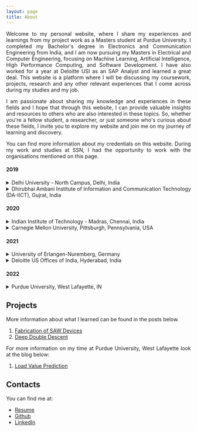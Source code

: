 ```yaml
---
layout: page
title: About
---
```


<style>body {text-align: justify}</style>

Welcome to my personal website, where I share my experiences and learnings from my project work as a Masters student at Purdue University. I completed my Bachelor's degree in Electronics and Communication Engineering from India, and I am now pursuing my Masters in Electrical and Computer Engineering, focusing on Machine Learning, Artificial Intelligence, High Performance Computing, and Software Development. I have also worked for a year at Deloitte USI as an SAP Analyst and learned a great deal. This website is a platform where I will be discussing my coursework, projects, research and any other relevant experiences that I come across during my studies and my job. 

I am passionate about sharing my knowledge and experiences in these fields and I hope that through this website, I can provide valuable insights and resources to others who are also interested in these topics. So, whether you're a fellow student, a researcher, or just someone who's curious about these fields, I invite you to explore my website and join me on my journey of learning and discovery.

You can find more information about my credentials on this website. During my work and studies at SSN, I had the opportunity to work with the organisations mentioned on this page.

#### 2019
<details><summary markdown="span"> Delhi University - North Campus, Delhi, India </summary>
<p>
    During my time at Department of Physics and Astrophysics,Delhi University- North Campus, I worked with the PhD students of Dr. Vinay Gupta and learned the process of fabrication of SAW Devices.
</p>
</details>

<details><summary markdown="span">Dhirubhai Ambani Institute of Information and Communication Technology (DA-IICT), Gujrat, India</summary>
<p>
    My time at DA-IICT involved me learning the basics of arduino use. Later during the internship I developed a lot of interest in the field of Image Processing and Machine Learning. I also had the idea of developing a machine learning model to classify indian paintings into the region that they origin from using ML. The lack of dataset available however proved to be a great obstacle for the study.
</p>
</details>  

#### 2020
<details><summary markdown="span">Indian Institute of Technology - Madras, Chennai, India</summary>
<p>
    I was selected as an Indian National Science Academy Fellow in the year of 2020. I got the opportunity to work with Dr. Sheetal Kalyani and her phD student Nancy Nayak on the study of deep double descent in Convolutional Neural Networks. 
</p>
</details>

<details><summary markdown="span">Carnegie Mellon University, Pittsburgh, Pennsylvania, USA</summary>
<p>
    I underwent a remote internship with Carnegie Mellon University in 2020. The internship was an introductory program to machine learning. We were guided by Dr. Raj Reddy from the CS department. The culmination of the internship included us working on the creation of Autism Diagnosis tool using the responses of DSM 5 Manual with the help of Machine Learning.
</p>
</details>  

#### 2021
<details><summary markdown="span">University of Erlangen-Nuremberg, Germany</summary>
<p>
    For my final year project I work with Dr. Wolfgang Gerstacker on Modulation classification system for Power-factor Non-Orthogonal Multiple Access Signals using ResNets. The study yielded great results and is yet to get published.
</p>
</details>

<details><summary markdown="span">Deloitte US Offices of India, Hyderabad, India</summary>
<p>
    My first job was with the Partner Accounting and Reporting team of Enabling Areas in Deloitte USI. My work pertained to the use of SAP Advanced Business Application Programming language. During my year at deloitte I worked on the creation of Employment Verification forms using SAP Adobe Forms and ABAP. 
</p>
</details>  

#### 2022
<details><summary markdown="span">Purdue University, West Lafayette, IN</summary>
<p>
    I joined Purdue university at the Fall 2022 batch and spent my initial two semesters working on developing a computer vision based application for Cancer Metastasis Detection in Pathology samples. I also did a semester long computer architecture project in GEM5 to implement Load Value Prediction in an Out of Order CPU. 
</p>
</details>


## Projects

More information about what I learned can be found in the posts below.

1. [Fabrication of SAW Devices](/2022/12/28/fabrication-SAW/)
2. [Deep Double Descent](/2022/12/29/double-descent/)

For more information on my time at Purdue University, West Lafayette look at the blog below:
1. [Load Value Prediction](/2022/12/30/load_value_prediction/)


## Contacts

You can find me at:
* [Resume](https://drive.google.com/file/d/1x2RA8Mip7qrlteXKvZfxyxWrxE50HgRA/view?usp=sharing)
* [Github](https://github.com/Shreya-gaur)
* [LinkedIn](https://www.linkedin.com/in/shreya-gaur22599/)